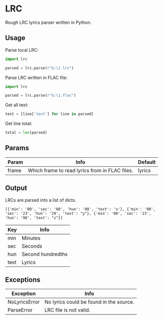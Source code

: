 # LRC
Rough LRC lyrics parser written in Python.

## Usage
Parse local LRC:
```python
import lrc

parsed = lrc.parse(r"G:\1.lrc")
```
Parse LRC written in FLAC file:
```python
import lrc

parsed = lrc.parse(r"G:\1.flac")
```
Get all text:
```python
text = [line['text'] for line in parsed]
```
Get line total:
```python
total = len(parsed)
```

## Params
|Param|Info|Default
| --- | --- | --- |
|frame|Which frame to read lyrics from in FLAC files.|lyrics

## Output
LRCs are parsed into a list of dicts.
```
[{'min': '00', 'sec': '00', 'hun': '00', 'text': 'x'}, {'min': '00', 'sec': '23', 'hun': '29', 'text': "y"}, {'min': '00', 'sec': '23', 'hun': '90', 'text': "z"}]
```
|Key|Info|
| --- | --- |
|min|Minutes
|sec|Seconds
|hun|Second hundredths
|text|Lyrics

## Exceptions
|Exception|Info|
| --- | --- |
|NoLyricsError|No lyrics could be found in the source.
|ParseError|LRC file is not valid.
